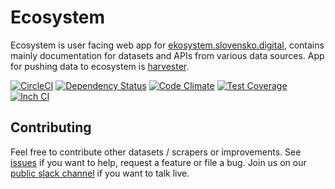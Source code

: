 # Ecosystem

Ecosystem is user facing web app for [ekosystem.slovensko.digital](https://ekosystem.slovensko.digital/), contains mainly  documentation for datasets and APIs from various data sources. App for pushing data to ecosystem is [harvester](https://github.com/slovensko-digital/harvester.ecosystem).

[![CircleCI](https://circleci.com/gh/slovensko-digital/www.ecosystem.svg?style=shield)](https://circleci.com/gh/slovensko-digital/www.ecosystem)
[![Dependency Status](https://gemnasium.com/slovensko-digital/www.ecosystem.png)](https://gemnasium.com/slovensko-digital/www.ecosystem)
[![Code Climate](https://codeclimate.com/github/slovensko-digital/www.ecosystem.png)](https://codeclimate.com/github/slovensko-digital/www.ecosystem)
[![Test Coverage](https://codeclimate.com/github/slovensko-digital/www.ecosystem/badges/coverage.svg)](https://codeclimate.com/github/slovensko-digital/www.ecosystem/coverage)
[![Inch CI](https://inch-ci.org/github/slovensko-digital/www.ecosystem.svg)](https://inch-ci.org/github/slovensko-digital/www.ecosystem)

## Contributing

Feel free to contribute other datasets / scrapers or improvements. See [issues](https://github.com/slovensko-digital/www.ecosystem/issues) if you want to help, request a feature or file a bug. Join us on our [public slack channel](http://slack.slovensko.digital/) if you want to talk live.

